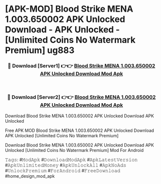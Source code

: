 # [APK-MOD] Blood Strike MENA 1.003.650002 APK Unlocked Download - APK Unlocked - [Unlimited Coins No Watermark Premium] ug883



<div align="center">
<h3>🔴 Download [Server1] 👉👉 <a href="https://momento.my/?title=Blood_Strike_MENA_1.003.650002_APK_Unlocked_Download">Blood Strike MENA 1.003.650002 APK Unlocked Download Mod Apk</a></h3><br>

<h3>🔴 Download [Server2] 👉👉 <a href="https://momento.my/?title=Blood_Strike_MENA_1.003.650002_APK_Unlocked_Download">Blood Strike MENA 1.003.650002 APK Unlocked Download Mod Apk</a></h3>
</div>



Download Blood Strike MENA 1.003.650002 APK Unlocked Download APK Unlocked

Free APK MOD Blood Strike MENA 1.003.650002 APK Unlocked Download APK Unlocked [Unlimited Coins No Watermark Premium]

Download Blood Strike MENA 1.003.650002 APK Unlocked Download APK Unlocked [Unlimited Coins No Watermark Premium] Mod For Android

𝚃𝚊𝚐𝚜: #𝙼𝚘𝚍𝙰𝚙𝚔 #𝙳𝚘𝚠𝚗𝚕𝚘𝚊𝚍𝙼𝚘𝚍𝙰𝚙𝚔 #𝙰𝚙𝚔𝙻𝚊𝚝𝚎𝚜𝚝𝚅𝚎𝚛𝚜𝚒𝚘𝚗 #𝙰𝚙𝚔𝚄𝚗𝚕𝚒𝚖𝚒𝚝𝚎𝚍𝙼𝚘𝚗𝚎𝚢 #𝙰𝚙𝚔𝚄𝚗𝚕𝚘𝚌𝚔𝙰𝚕𝚕 #𝙰𝚙𝚔𝙽𝚘𝙰𝚍𝚜 #𝚄𝚗𝚕𝚘𝚌𝚔𝙿𝚛𝚎𝚖𝚒𝚞𝚖 #𝙵𝚘𝚛𝙰𝚗𝚍𝚛𝚘𝚒𝚍 #𝙵𝚛𝚎𝚎𝙳𝚘𝚠𝚗𝚕𝚘𝚊𝚍 #home_design_mod_apk
